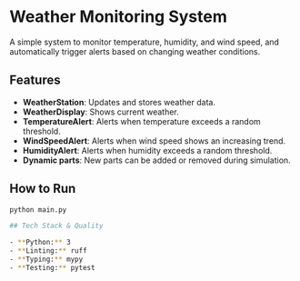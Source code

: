 # Weather Monitoring System

A simple system to monitor temperature, humidity, and wind speed, and automatically trigger alerts based on changing weather conditions.

## Features

- **WeatherStation**: Updates and stores weather data.
- **WeatherDisplay**: Shows current weather.
- **TemperatureAlert**: Alerts when temperature exceeds a random threshold.
- **WindSpeedAlert**: Alerts when wind speed shows an increasing trend.
- **HumidityAlert**: Alerts when humidity exceeds a random threshold.
- **Dynamic parts**: New parts can be added or removed during simulation.

## How to Run

```bash
python main.py

## Tech Stack & Quality

- **Python:** 3
- **Linting:** ruff
- **Typing:** mypy
- **Testing:** pytest